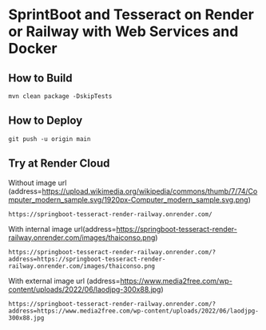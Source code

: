 # SprintBoot and Tesseract on Render or Railway with Web Services and Docker

## How to Build

```
mvn clean package -DskipTests
```

## How to Deploy

```
git push -u origin main
```

## Try at Render Cloud

Without image url (address=https://upload.wikimedia.org/wikipedia/commons/thumb/7/74/Computer_modern_sample.svg/1920px-Computer_modern_sample.svg.png)

```
https://springboot-tesseract-render-railway.onrender.com/
```

With internal image url(address=https://springboot-tesseract-render-railway.onrender.com/images/thaiconso.png)

```
https://springboot-tesseract-render-railway.onrender.com/?address=https://springboot-tesseract-render-railway.onrender.com/images/thaiconso.png
```

With external image url (address=https://www.media2free.com/wp-content/uploads/2022/06/laodjpg-300x88.jpg)

```
https://springboot-tesseract-render-railway.onrender.com/?address=https://www.media2free.com/wp-content/uploads/2022/06/laodjpg-300x88.jpg
```

